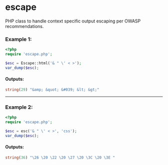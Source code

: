 # escape

PHP class to handle context specific output escaping per OWASP recommendations.

### Example 1:

```php
<?php
require 'escape.php';

$esc = Escape::html('& " \' < >');
var_dump($esc);
```

#### Outputs:

```php
string(29) "&amp; &quot; &#039; &lt; &gt;"
```

---

### Example 2:

```php
<?php
require 'escape.php';

$esc = esc('& " \' < >', 'css');
var_dump($esc);
```

#### Outputs:

```php
string(36) "\26 \20 \22 \20 \27 \20 \3C \20 \3E "
```
